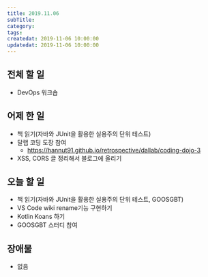 ```yaml
---
title: 2019.11.06
subTitle: 
category: 
tags: 
createdat: 2019-11-06 10:00:00
updatedat: 2019-11-06 10:00:00
---
```


## 전체 할 일

* DevOps 워크숍

## 어제 한 일

* 책 읽기(자바와 JUnit을 활용한 실용주의 단위 테스트)
* 달랩 코딩 도장 참여
  * <https://hannut91.github.io/retrospective/dallab/coding-dojo-3>
* XSS, CORS 글 정리해서 블로그에 올리기

## 오늘 할 일

* 책 읽기(자바와 JUnit을 활용한 실용주의 단위 테스트, GOOSGBT)
* VS Code wiki rename기능 구현하기
* Kotlin Koans 하기
* GOOSGBT 스터디 참여

## 장애물

* 없음